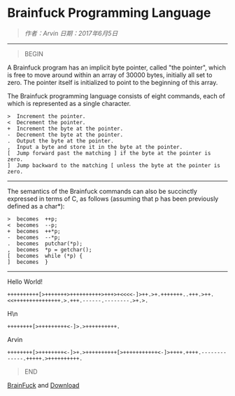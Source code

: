 
# Brainfuck Programming Language

> *作者：Arvin 日期：2017年6月5日*

----------------------------------------

>BEGIN

A Brainfuck program has an implicit byte pointer, called "the pointer", which is free to move around within an array of 30000 bytes, initially all set to zero. The pointer itself is initialized to point to the beginning of this array.

The Brainfuck programming language consists of eight commands, each of which is represented as a single character.

    >  Increment the pointer.
    <  Decrement the pointer.
    +  Increment the byte at the pointer.
    -  Decrement the byte at the pointer.
    .  Output the byte at the pointer.
    ,  Input a byte and store it in the byte at the pointer.
    [  Jump forward past the matching ] if the byte at the pointer is zero.
    ]  Jump backward to the matching [ unless the byte at the pointer is zero.

-------------------------------------------

The semantics of the Brainfuck commands can also be succinctly expressed in terms of C, as follows (assuming that p has been previously defined as a char*):

    >  becomes  ++p;
    <  becomes  --p;
    +  becomes  ++*p;
    -  becomes  --*p;
    .  becomes  putchar(*p);
    ,  becomes  *p = getchar();
    [  becomes  while (*p) {
    ]  becomes  }

-------------------------------------------

Hello World!

    ++++++++++[>+++++++>++++++++++>+++>+<<<<-]>++.>+.+++++++..+++.>++.<<+++++++++++++++.>.+++.------.--------.>+.>.

H\n

    ++++++++[>+++++++++<-]>.>++++++++++.

Arvin

    ++++++++[>++++++++<-]>+.>++++++++++[>+++++++++++<-]>++++.++++.-------------.+++++.>++++++++++.


>END

[BrainFuck](http://www.muppetlabs.com/~breadbox/bf/) and [Download](documents/BF.zip)
